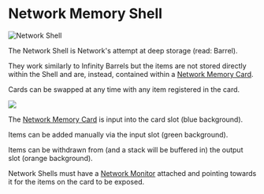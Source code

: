 # Network Memory Shell

![Network Shell](../../.gitbook/assets/tile\_network\_shell.png)

The Network Shell is Network's attempt at deep storage (read: Barrel).&#x20;

They work similarly to Infinity Barrels but the items are not stored directly within the Shell and are, instead, contained within a [Network Memory Card](../tools/network-memory-card.md).

Cards can be swapped at any time with any item registered in the card.

![](../../.gitbook/assets/demo\_gui\_shell.png)

The [Network Memory Card](../tools/network-memory-card.md) is input into the card slot (blue background).

Items can be added manually via the input slot (green background).

Items can be withdrawn from (and a stack will be buffered in) the output slot (orange background).

Network Shells must have a [Network Monitor](network-monitor.md) attached and pointing towards it for the items on the card to be exposed.&#x20;
